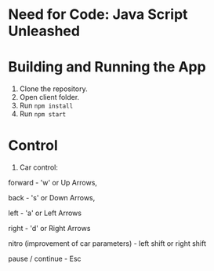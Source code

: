 # Need for Code: Java Script Unleashed

# Building and Running the App

1. Сlone the repository.
2. Open client folder.
3. Run `npm install`
4. Run `npm start`

# Сontrol

1. Car control: 

forward - 'w' or Up Arrows,

back - 's' or Down Arrows,

left - 'a' or Left Arrows

right - 'd' or Right Arrows

nitro (improvement of car parameters) - left shift or right shift

pause / continue - Esc
